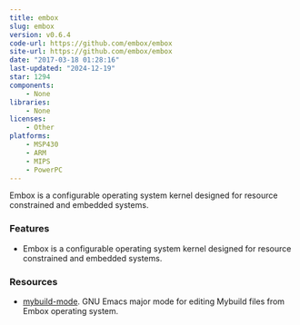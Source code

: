 ```yaml
---
title: embox
slug: embox
version: v0.6.4
code-url: https://github.com/embox/embox
site-url: https://github.com/embox/embox
date: "2017-03-18 01:28:16"
last-updated: "2024-12-19"
star: 1294
components:
    - None
libraries:
    - None
licenses:
    - Other
platforms:
    - MSP430
    - ARM
    - MIPS
    - PowerPC
---
```

Embox is a configurable operating system kernel designed for resource constrained and embedded systems.

<!--more-->

### Features

- Embox is a configurable operating system kernel designed for resource constrained and embedded systems.

### Resources
<!--github-projects-->
- [mybuild-mode](https://github.com/easimonenko/mybuild-mode). GNU Emacs major mode for editing Mybuild files from Embox operating system.
